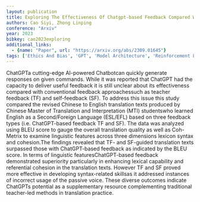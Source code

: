 ```yaml
---
layout: publication
title: Exploring The Effectiveness Of Chatgpt-based Feedback Compared With Teacher Feedback And Self-feedback Evidence From Chinese To English Translation
authors: Cao Siyi, Zhong Linping
conference: "Arxiv"
year: 2023
bibkey: cao2023exploring
additional_links:
  - {name: "Paper", url: "https://arxiv.org/abs/2309.01645"}
tags: ['Ethics And Bias', 'GPT', 'Model Architecture', 'Reinforcement Learning']
---
```

ChatGPTa cutting-edge AI-powered Chatbotcan quickly generate responses on given commands. While it was reported that ChatGPT had the capacity to deliver useful feedback it is still unclear about its effectiveness compared with conventional feedback approachessuch as teacher feedback (TF) and self-feedback (SF). To address this issue this study compared the revised Chinese to English translation texts produced by Chinese Master of Translation and Interpretation (MTI) studentswho learned English as a Second/Foreign Language (ESL/EFL) based on three feedback types (i.e. ChatGPT-based feedback TF and SF). The data was analyzed using BLEU score to gauge the overall translation quality as well as Coh-Metrix to examine linguistic features across three dimensions lexicon syntax and cohesion.The findings revealed that TF- and SF-guided translation texts surpassed those with ChatGPT-based feedback as indicated by the BLEU score. In terms of linguistic featuresChatGPT-based feedback demonstrated superiority particularly in enhancing lexical capability and referential cohesion in the translation texts. However TF and SF proved more effective in developing syntax-related skillsas it addressed instances of incorrect usage of the passive voice. These diverse outcomes indicate ChatGPTs potential as a supplementary resource complementing traditional teacher-led methods in translation practice.
